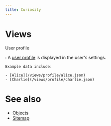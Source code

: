 ```yaml
---
title: Curiosity
---
```


# Views

User profile

:   A [user profile](/documentation/objects) is displayed in the user's
    settings.

    Example data include:

    - [Alice](/views/profile/alice.json)
    - [Charlie](/views/profile/charlie.json)


# See also

- [Objects](/documentation/objects)
- [Sitemap](/documentation/sitemap)

